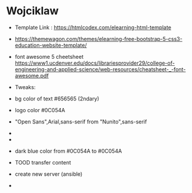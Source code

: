 # Wojciklaw


* Template Link    : https://htmlcodex.com/elearning-html-template
* https://themewagon.com/themes/elearning-free-bootstrap-5-css3-education-website-template/
* font awesome 5 cheetsheet https://www1.ucdenver.edu/docs/librariesprovider29/college-of-engineering-and-applied-science/web-resources/cheatsheet-_-font-awesome.pdf
* Tweaks:
* bg color of text #656565 (2ndary)
* logo color #0C054A
* "Open Sans",Arial,sans-serif  from "Nunito",sans-serif
* <link href="https://fonts.googleapis.com/css2?family=Heebo:wght@400;500;600&family=Nunito:wght@600;700;800&display=swap" rel="stylesheet">
* <link rel="stylesheet" href="http://fonts.googleapis.com/css?family=Noto+Serif:400,400italic,700|Open+Sans:300,400,600,700">
* dark blue color from #0C054A to #0C054A

* TOOD transfer content
* create new server (ansible)
* 